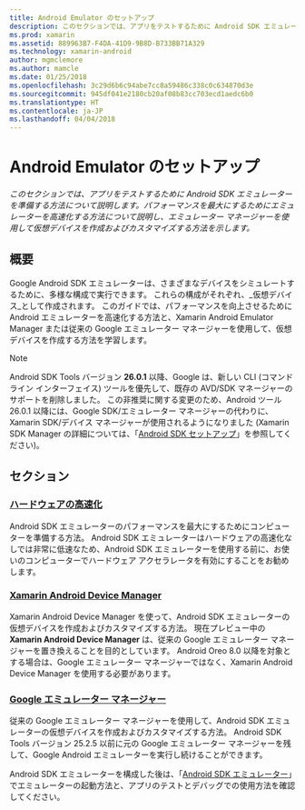 ```yaml
---
title: Android Emulator のセットアップ
description: このセクションでは、アプリをテストするために Android SDK エミュレーターを準備する方法について説明します。 パフォーマンスを最大にするためにエミュレーターを高速化する方法について説明し、エミュレーター マネージャーを使用して仮想デバイスを作成およびカスタマイズする方法を示します。
ms.prod: xamarin
ms.assetid: 889963B7-F4DA-41D9-9B8D-B733BB71A329
ms.technology: xamarin-android
author: mgmclemore
ms.author: mamcle
ms.date: 01/25/2018
ms.openlocfilehash: 3c29d6b6c94abe7cc8a59486c338c0c634870d3e
ms.sourcegitcommit: 945df041e2180cb20af08b83cc703ecd1aedc6b0
ms.translationtype: HT
ms.contentlocale: ja-JP
ms.lasthandoff: 04/04/2018
---
```

# <a name="android-emulator-setup"></a>Android Emulator のセットアップ

_このセクションでは、アプリをテストするために Android SDK エミュレーターを準備する方法について説明します。パフォーマンスを最大にするためにエミュレーターを高速化する方法について説明し、エミュレーター マネージャーを使用して仮想デバイスを作成およびカスタマイズする方法を示します。_


## <a name="overview"></a>概要

Google Android SDK エミュレーターは、さまざまなデバイスをシミュレートするために、多様な構成で実行できます。 これらの構成がそれぞれ、_仮想デバイス_として作成されます。 このガイドでは、パフォーマンスを向上させるために Android エミュレーターを高速化する方法と、Xamarin Android Emulator Manager または従来の Google エミュレーター マネージャーを使用して、仮想デバイスを作成する方法を学習します。


> [!NOTE]
> Android SDK Tools バージョン **26.0.1** 以降、Google は、新しい CLI (コマンド ライン インターフェイス) ツールを優先して、既存の AVD/SDK マネージャーのサポートを削除しました。 この非推奨に関する変更のため、Android ツール 26.0.1 以降には、Google SDK/エミュレーター マネージャーの代わりに、Xamarin SDK/デバイス マネージャーが使用されるようになりました  (Xamarin SDK Manager の詳細については、「[Android SDK セットアップ](~/android/get-started/installation/android-sdk.md)」を参照してください)。


## <a name="sections"></a>セクション

### <a name="hardware-accelerationandroidget-startedinstallationandroid-emulatorhardware-accelerationmd"></a>[ハードウェアの高速化](~/android/get-started/installation/android-emulator/hardware-acceleration.md)

Android SDK エミュレーターのパフォーマンスを最大にするためにコンピューターを準備する方法。 Android SDK エミュレーターはハードウェアの高速化なしでは非常に低速なため、Android SDK エミュレーターを使用する前に、お使いのコンピューターでハードウェア アクセラレータを有効にすることをお勧めします。

### <a name="xamarin-android-device-managerandroidget-startedinstallationandroid-emulatorxamarin-device-managermd"></a>[Xamarin Android Device Manager](~/android/get-started/installation/android-emulator/xamarin-device-manager.md)

Xamarin Android Device Manager を使って、Android SDK エミュレーターの仮想デバイスを作成およびカスタマイズする方法。 現在プレビュー中の **Xamarin Android Device Manager** は、従来の Google エミュレーター マネージャーを置き換えることを目的としています。 Android Oreo 8.0 以降を対象とする場合は、Google エミュレーター マネージャーではなく、Xamarin Android Device Manager を使用する必要があります。

### <a name="google-emulator-managerandroidget-startedinstallationandroid-emulatorgoogle-emulator-managermd"></a>[Google エミュレーター マネージャー](~/android/get-started/installation/android-emulator/google-emulator-manager.md)

従来の Google エミュレーター マネージャーを使用して、Android SDK エミュレーターの仮想デバイスを作成およびカスタマイズする方法。 Android SDK Tools バージョン 25.2.5 以前に元の Google エミュレーター マネージャーを残して、Google Android エミュレーターを実行し続けることができます。

Android SDK エミュレーターを構成した後は、「[Android SDK エミュレーター](~/android/deploy-test/debugging/android-sdk-emulator/index.md)」でエミュレーターの起動方法と、アプリのテストとデバッグでの使用方法を確認してください。
